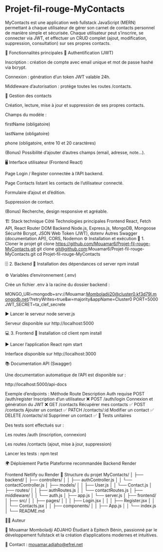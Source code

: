 # Projet-fil-rouge-MyContacts
MyContacts est une application web fullstack JavaScript (MERN) permettant à chaque utilisateur de gérer son carnet de contacts personnel de manière simple et sécurisée.
Chaque utilisateur peut s’inscrire, se connecter via JWT, et effectuer un CRUD complet (ajout, modification, suppression, consultation) sur ses propres contacts.

🚀 Fonctionnalités principales
🔐 Authentification (JWT)

Inscription : création de compte avec email unique et mot de passe hashé via bcrypt.

Connexion : génération d’un token JWT valable 24h.

Middleware d’autorisation : protège toutes les routes /contacts.

👥 Gestion des contacts

Création, lecture, mise à jour et suppression de ses propres contacts.

Champs du modèle :

firstName (obligatoire)

lastName (obligatoire)

phone (obligatoire, entre 10 et 20 caractères)

(Bonus) Possibilité d’ajouter d’autres champs (email, adresse, note…).

🖥️ Interface utilisateur (Frontend React)

Page Login / Register connectée à l’API backend.

Page Contacts listant les contacts de l’utilisateur connecté.

Formulaire d’ajout et d’édition.

Suppression de contact.

(Bonus) Recherche, design responsive et agréable.

🏗️ Stack technique
Côté	Technologies principales
Frontend	React, Fetch API, React Router DOM
Backend	Node.js, Express.js, MongoDB, Mongoose
Sécurité	Bcrypt, JSON Web Token (JWT), dotenv
Autres	Swagger (documentation API), CORS, Nodemon
⚙️ Installation et exécution
🧩 1. Cloner le projet
git clone https://github.com/Mouamar6/Projet-fil-rouge-MyContacts.git
git clone git@github.com:Mouamar6/Projet-fil-rouge-MyContacts.git
cd Projet-fil-rouge-MyContacts

🗄️ 2. Backend
🔧 Installation des dépendances
cd server
npm install

⚙️ Variables d’environnement (.env)

Crée un fichier .env à la racine du dossier backend :

MONGO_URI=mongodb+srv://Mouamar:Momboladji20@cluster0.kf3d79l.mongodb.net/?retryWrites=true&w=majority&appName=Cluster0
PORT=5000
JWT_SECRET=ta_clef_secrete

▶️ Lancer le serveur
node server.js

Serveur disponible sur http://localhost:5000

💻 3. Frontend
🔧 Installation
cd client
npm install

▶️ Lancer l’application React
npm start


Interface disponible sur http://localhost:3000

📚 Documentation API (Swagger)

Une documentation automatique de l’API est disponible sur :

http://localhost:5000/api-docs

Exemple d’endpoints :
Méthode	Route	Description	Auth requise
POST	/auth/register	Inscription d’un utilisateur	❌
POST	/auth/login	Connexion et génération du JWT	❌
GET	/contacts	Récupérer mes contacts	✅
POST	/contacts	Ajouter un contact	✅
PATCH	/contacts/:id	Modifier un contact	✅
DELETE	/contacts/:id	Supprimer un contact	✅
🧪 Tests unitaires

Des tests sont effectués sur :

Les routes /auth (inscription, connexion)

Les routes /contacts (ajout, mise à jour, suppression)

Lancer les tests :
npm test

🌍 Déploiement
Partie	Plateforme recommandée
Backend	Render

Frontend	Netlify
 ou Render
📁 Structure du projet
MyContacts/
│
├── backend/
│   ├── controllers/
│   │   ├── authController.js
│   │   └── contactController.js
│   ├── models/
│   │   ├── User.js
│   │   └── Contact.js
│   ├── routes/
│   │   ├── authRoutes.js
│   │   └── contactRoutes.js
│   ├── middleware/
│   │   └── auth.js
│   ├── app.js
│   └── server.js
│
├── frontend/
│   ├── src/
│   │   ├── pages/
│   │   │   ├── Login.jsx
│   │   │   ├── Register.jsx
│   │   │   └── Contacts.jsx
│   │   ├── components/
│   │   ├── App.js
│   │   └── index.js
│
└── README.md

🧑‍💻 Auteur

👤 Mouamar Momboladji ADJAHO
Étudiant à Epitech Bénin, passionné par le développement fullstack et la création d’applications modernes et intuitives.

📧 Contact : mouamar.adjaho@efrei.net